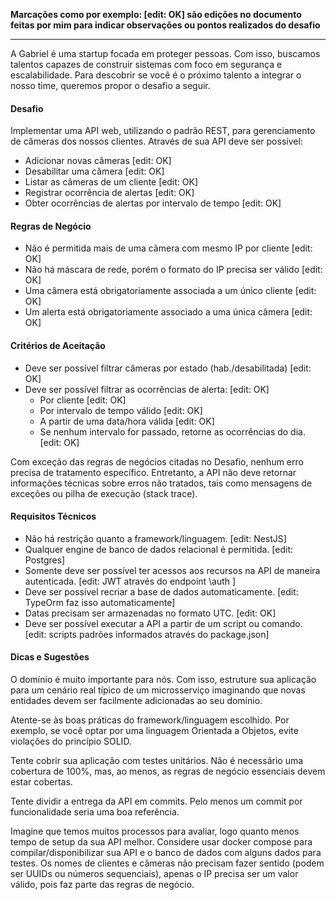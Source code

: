 
**Marcações como por exemplo: [edit: OK] são edições no documento feitas por mim para indicar observações ou pontos realizados do desafio** 
<hr/>
A Gabriel é uma startup focada em proteger pessoas. Com isso, buscamos talentos capazes de construir sistemas com foco em segurança e escalabilidade. Para descobrir se você é o próximo talento a integrar o nosso time, queremos propor o desafio a seguir.

#### Desafio

Implementar uma API web, utilizando o padrão REST, para gerenciamento de câmeras dos nossos clientes. Através de sua API deve ser possível:

- Adicionar novas câmeras [edit: OK]
- Desabilitar uma câmera [edit: OK]
- Listar as câmeras de um cliente [edit: OK]
- Registrar ocorrência de alertas [edit: OK]
- Obter ocorrências de alertas por intervalo de tempo [edit: OK]

#### Regras de Negócio

- Não é permitida mais de uma câmera com mesmo IP por cliente [edit: OK]
- Não há máscara de rede, porém o formato do IP precisa ser válido [edit: OK]
- Uma câmera está obrigatoriamente associada a um único cliente [edit: OK]
- Um alerta está obrigatoriamente associado a uma única câmera [edit: OK]

#### Critérios de Aceitação

- Deve ser possível filtrar câmeras por estado (hab./desabilitada) [edit: OK]
- Deve ser possível filtrar as ocorrências de alerta: [edit: OK]
	- Por cliente [edit: OK]
	- Por intervalo de tempo válido [edit: OK]
	- A partir de uma data/hora válida [edit: OK]
	- Se nenhum intervalo for passado, retorne as ocorrências do dia. [edit: OK]

Com exceção das regras de negócios citadas no Desafio, nenhum erro precisa de tratamento específico. Entretanto, a API não deve retornar informações técnicas sobre erros não tratados, tais como mensagens de exceções ou pilha de execução (stack trace).

#### Requisitos Técnicos

- Não há restrição quanto a framework/linguagem. [edit: NestJS]
- Qualquer engine de banco de dados relacional é permitida. [edit: Postgres]
- Somente deve ser possível ter acessos aos recursos na API de maneira autenticada. [edit: JWT através do endpoint \auth ]
- Deve ser possível recriar a base de dados automaticamente. [edit: TypeOrm faz isso automaticamente]
- Datas precisam ser armazenadas no formato UTC. [edit: OK]
- Deve ser possível executar a API a partir de um script ou comando. [edit: scripts padrões informados através do package.json]

#### Dicas e Sugestões

O domínio é muito importante para nós. Com isso, estruture sua aplicação para um cenário real típico de um microsserviço imaginando que novas entidades devem ser facilmente adicionadas ao seu domínio.

Atente-se às boas práticas do framework/linguagem escolhido. Por exemplo, se você optar por uma linguagem Orientada a Objetos, evite violações do princípio SOLID. 

Tente cobrir sua aplicação com testes unitários. Não é necessário uma cobertura de 100%, mas, ao menos, as regras de negócio essenciais devem estar cobertas.

Tente dividir a entrega da API em commits. Pelo menos um commit por funcionalidade seria uma boa referência.

Imagine que temos muitos processos para avaliar, logo quanto menos tempo de setup da sua API melhor. Considere usar docker compose para compilar/disponibilizar sua API e o banco de dados com alguns dados para testes. Os nomes de clientes e câmeras não precisam fazer sentido (podem ser UUIDs ou números sequenciais), apenas o IP precisa ser um valor válido, pois faz parte das regras de negócio.